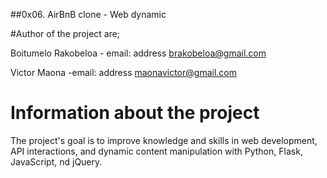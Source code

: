 ##0x06. AirBnB clone - Web dynamic

#Author of the project are;

Boitumelo Rakobeloa - email: address brakobeloa@gmail.com

Victor Maona -email: address maonavictor@gmail.com


# Information about the project 

The project's goal is to improve knowledge and skills in web development, 
API interactions, and dynamic content manipulation with Python, Flask, JavaScript, 
nd jQuery.
